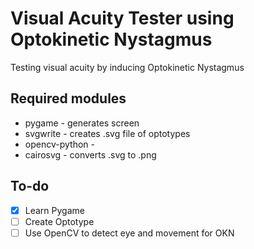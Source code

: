 # Visual Acuity Tester using Optokinetic Nystagmus
Testing visual acuity by inducing Optokinetic Nystagmus
## Required modules
- pygame - generates screen
- svgwrite - creates .svg file of optotypes
- opencv-python -
- cairosvg - converts .svg to .png

## To-do
- [X] Learn Pygame
- [ ] Create Optotype
- [ ] Use OpenCV to detect eye and movement for OKN
